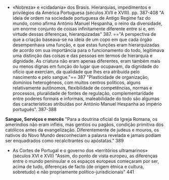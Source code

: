 - «Nobreza» e «cidadania» dos Brasis. Hierarquias, impedimentos e privilégios da América Portuguesa (séculos XVII e XVIII). pp. 387-408
"A ideia de ordem na sociedade portuguesa de Antigo Regime faz do mundo, como afirma António Manuel Hespanha, o reino da diversidade, um enorme conjunto  de coisas infinitamente diferente entre si e, em virtude dessas diferenças, hierarquizadas" 387.
=="A perspectiva de que a criação baseava-se na ideia de um copo em que cada órgão desempenhava uma função, e que estas funções eram hierarquizadas de acordo om sua importância para o funcionamento do todo, legitimava uma distinção das coisas e das pessoas em termos de hierarquia e dignidade. As criatura não eram apenas diferentes, eram também mais ou menos dignas em função do lugar que ocupavam, da dignidade do ofício que exerciam, da qualidade que lhes era atribuída pelo nascimento e pelo sangue."== 387
"Plasticidade de organização, domínios heterogêneos, com muitos centros políticos, alguns relativamente autônomos, flexibilidade de competências, normas e processos, pluralidade de fontes de regulação, complementaridade entre poderes formais e informais, maleabilidade do todo são algumas das características atribuídas por António Manuel Hespanha ao império português". 387-388

**Sangue, Serviços e mercês**
"Para a doutrina oficial da Igreja Romana, os ameríndios não eram infiéis, mas gentios ou pagãos, condição primitiva dos católicos antes da evangelização. Diferentemente de judeus e mouros, os nativos do Novo Mundo desconheciam a palavra revelada e jamais podiam ser enquadrados como recalcitrantes ou apóstatas." 389

- As Cortes de Portugal e o governo dos «territórios ultramarinos» (séculos XVI e XVII)
"Assim, do ponto de vista europeu, as diferenças entre o mundo peninsular e os espaços europeus começaram por ser, acima de tudo, diferenças de facto (de origem étnica e cultura, sobretudo) e não propriamente político-jurisdicionais" 441
